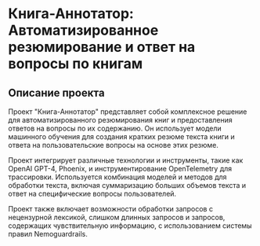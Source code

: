 # Книга-Аннотатор: Автоматизированное резюмирование и ответ на вопросы по книгам

## Описание проекта
Проект "Книга-Аннотатор" представляет собой комплексное решение для автоматизированного резюмирования книг и предоставления ответов на вопросы по их содержанию. Он использует модели машинного обучения для создания кратких резюме текста книги и ответа на пользовательские вопросы на основе этих резюме.

Проект интегрирует различные технологии и инструменты, такие как OpenAI GPT-4, Phoenix, и инструментирование OpenTelemetry для трассировки. Используется комбинация моделей и методов для обработки текста, включая суммаризацию больших объемов текста и ответ на специфические вопросы пользователей.

Проект также включает возможности обработки запросов с нецензурной лексикой, слишком длинных запросов и запросов, содержащих чувствительную информацию, с использованием системы правил Nemoguardrails.
